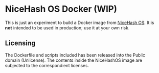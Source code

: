 # NiceHash OS Docker (WIP)
This is just an experiment to build a Docker image from [NiceHash OS](https://www.nicehash.com/blog/post/nicehash-os-flash-tool-user-guide). It is **not** intended to be used in production; use it at your own risk.

## Licensing
The Dockerfile and scripts included has been released into the Public domain (Unlicense). The contents inside the NiceHashOS image are subjected to the correspondient licenses. 
